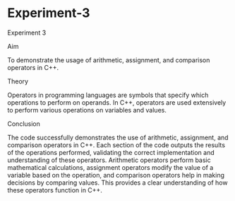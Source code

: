 # Experiment-3

Experiment 3

Aim

To demonstrate the usage of arithmetic, assignment, and comparison operators in C++.

Theory

Operators in programming languages are symbols that specify which operations to perform on operands. In C++, operators are used extensively to perform various operations on variables and values.

Conclusion

The code successfully demonstrates the use of arithmetic, assignment, and comparison operators in C++. Each section of the code outputs the results of the operations performed, validating the correct implementation and understanding of these operators. Arithmetic operators perform basic mathematical calculations, assignment operators modify the value of a variable based on the operation, and comparison operators help in making decisions by comparing values. This provides a clear understanding of how these operators function in C++.
